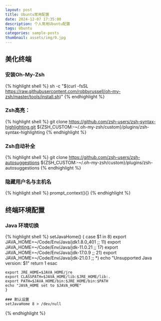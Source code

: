 ```yaml
---
layout: post
title: Ubuntu常用配置
date: 2024-12-07 17:35:00
description: 个人常用Ubuntu配置
tags: Ubuntu
categories: sample-posts
thumbnail: assets/img/9.jpg
---
```


## 美化终端

### 安装Oh-My-Zsh
{% highlight shell %} sh -c "$(curl -fsSL https://raw.githubusercontent.com/robbyrussell/oh-my-zsh/master/tools/install.sh)" {% endhighlight %}

### Zsh高亮：
{% highlight shell %} git clone https://github.com/zsh-users/zsh-syntax-highlighting.git ${ZSH_CUSTOM:-~/.oh-my-zsh/custom}/plugins/zsh-syntax-highlighting {% endhighlight %}

### Zsh自动补全
{% highlight shell %} git clone https://github.com/zsh-users/zsh-autosuggestions ${ZSH_CUSTOM:-~/.oh-my-zsh/custom}/plugins/zsh-autosuggestions {% endhighlight %}

### 隐藏用户名与主机名
{% highlight shell %} prompt_context(){} {% endhighlight %}

## 终端环境配置

### Java 环境切换
{% highlight shell %}
    setJavaHome() {
    case $1 in
    8)
    export JAVA_HOME=~/Code/Env/Java/jdk1.8.0_401
    ;;
    11)
    export JAVA_HOME=~/Code/Env/Java/jdk-11.0.21
    ;;
    17)
    export JAVA_HOME=~/Code/Env/Java/jdk-17.0.9
    ;;
    21)
    export JAVA_HOME=~/Code/Env/Java/jdk-21.0.1
    ;;
    *)
    echo "Unsupported Java version: $1"
    return 1
    esac

    export JRE_HOME=$JAVA_HOME/jre
    export CLASSPATH=$JAVA_HOME/lib:$JRE_HOME/lib:.
    export PATH=$JAVA_HOME/bin:$JRE_HOME/bin:$PATH
    echo "JAVA_HOME set to $JAVA_HOME"
    }

    ### 默认设置
    setJavaHome 8 > /dev/null
{% endhighlight %}
